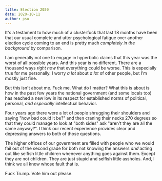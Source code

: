 ```yaml
---
title: Election 2020
date: 2020-10-11
author: psu
---
```


It's a testament to how much of a clusterfuck that last 18 months have been that our usual complete and utter psychological fatigue over another election cycle coming to an end is pretty much *completely in the background* by comparison.

I am generally not one to engage in hyperbolic claims that this year was the worst of all possible years. And this year is no different. There are a thousand ways *right now* that everything could be worse. This is especially true for me personally. I worry *a lot* about *a lot* of other people, but I'm mostly just fine.

But this isn't about me. Fuck me. What do I matter? What this is about is how  in the past few years the national government (and some locals too) has reached a new low in its respect for established norms of political, personal, *and especially* intellectual behavior. 

Four years ago there were a lot of people shrugging their shoulders and saying "how bad could it be?" and then craning their necks 270 degrees so that they could manage to look at "both sides" ask "aren't they are all the same anyway?". I think our recent experience provides clear and depressing answers to both of those questions.

The higher offices of our government are filled with people who we would fail out of the second grade for both not knowing the answers *and* acting out like selfish little children whenever anything goes against them. Except they are not children. They are just stupid and selfish little assholes. And, I think we all know whose fault that is.

Fuck Trump. Vote him out please.
